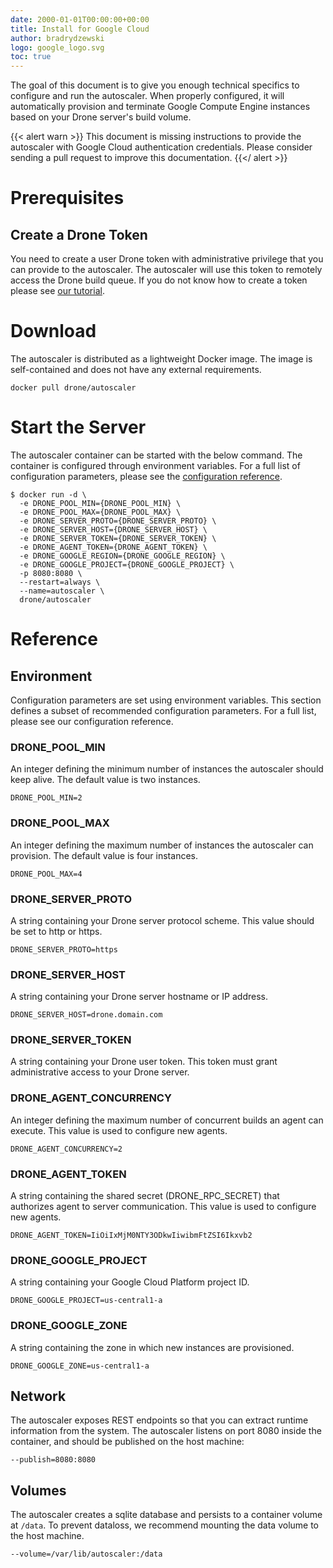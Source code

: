 ```yaml
---
date: 2000-01-01T00:00:00+00:00
title: Install for Google Cloud
author: bradrydzewski
logo: google_logo.svg
toc: true
---
```


The goal of this document is to give you enough technical specifics to configure and run the autoscaler. When properly configured, it will automatically provision and terminate Google Compute Engine instances based on your Drone server's build volume.

{{< alert warn >}}
This document is missing instructions to provide the autoscaler with Google Cloud authentication credentials. Please consider sending a pull request to improve this documentation.
{{</ alert >}}

# Prerequisites

## Create a Drone Token

You need to create a user Drone token with administrative privilege that you can provide to the autoscaler. The autoscaler will use this token to remotely access the Drone build queue. If you do not know how to create a token please see [our tutorial](https://docs.drone.io/manage/user/machine/).

# Download

The autoscaler is distributed as a lightweight Docker image. The image is self-contained and does not have any external requirements.

```
docker pull drone/autoscaler
```

# Start the Server

The autoscaler container can be started with the below command. The container is configured through environment variables. For a full list of configuration parameters, please see the [configuration reference](/reference).

```
$ docker run -d \
  -e DRONE_POOL_MIN={DRONE_POOL_MIN} \
  -e DRONE_POOL_MAX={DRONE_POOL_MAX} \
  -e DRONE_SERVER_PROTO={DRONE_SERVER_PROTO} \
  -e DRONE_SERVER_HOST={DRONE_SERVER_HOST} \
  -e DRONE_SERVER_TOKEN={DRONE_SERVER_TOKEN} \
  -e DRONE_AGENT_TOKEN={DRONE_AGENT_TOKEN} \
  -e DRONE_GOOGLE_REGION={DRONE_GOOGLE_REGION} \
  -e DRONE_GOOGLE_PROJECT={DRONE_GOOGLE_PROJECT} \
  -p 8080:8080 \
  --restart=always \
  --name=autoscaler \
  drone/autoscaler
```

# Reference

## Environment

Configuration parameters are set using environment variables. This section defines a subset of recommended configuration parameters. For a full list, please see our configuration reference.

### DRONE_POOL_MIN

An integer defining the minimum number of instances the autoscaler should keep alive. The default value is two instances.

```
DRONE_POOL_MIN=2
```

### DRONE_POOL_MAX

An integer defining the maximum number of instances the autoscaler can provision. The default value is four instances.

```
DRONE_POOL_MAX=4
```

### DRONE_SERVER_PROTO

A string containing your Drone server protocol scheme. This value should be set to http or https.

```
DRONE_SERVER_PROTO=https
```

### DRONE_SERVER_HOST

A string containing your Drone server hostname or IP address.

```
DRONE_SERVER_HOST=drone.domain.com
```

### DRONE_SERVER_TOKEN

A string containing your Drone user token. This token must grant administrative access to your Drone server.

### DRONE_AGENT_CONCURRENCY

An integer defining the maximum number of concurrent builds an agent can execute. This value is used to configure new agents.

```
DRONE_AGENT_CONCURRENCY=2
```

### DRONE_AGENT_TOKEN

A string containing the shared secret (DRONE_RPC_SECRET) that authorizes agent to server communication. This value is used to configure new agents.

```
DRONE_AGENT_TOKEN=IiOiIxMjM0NTY3ODkwIiwibmFtZSI6Ikxvb2
```

### DRONE_GOOGLE_PROJECT

A string containing your Google Cloud Platform project ID.

```
DRONE_GOOGLE_PROJECT=us-central1-a
```

### DRONE_GOOGLE_ZONE

A string containing the zone in which new instances are provisioned.

```
DRONE_GOOGLE_ZONE=us-central1-a
```

## Network

The autoscaler exposes REST endpoints so that you can extract runtime information from the system. The autoscaler listens on port 8080 inside the container, and should be published on the host machine:

```
--publish=8080:8080
```

## Volumes

The autoscaler creates a sqlite database and persists to a container volume at `/data`. To prevent dataloss, we recommend mounting the data volume to the host machine.

```
--volume=/var/lib/autoscaler:/data
```
